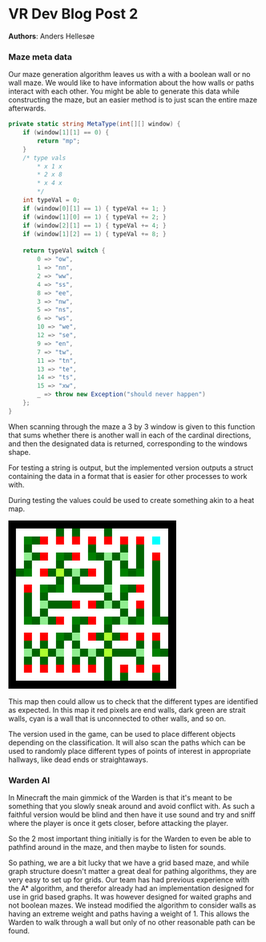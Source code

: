 # VR Dev Blog Post 2
**Authors**: Anders Hellesøe

### Maze meta data

Our maze generation algorithm leaves us with a with a boolean wall or no wall maze. We would like to have information about the how walls or paths interact with each other. You might be able to generate this data while constructing the maze, but an easier method is to just scan the entire maze afterwards.

```cs
private static string MetaType(int[][] window) {
    if (window[1][1] == 0) {
        return "mp";
    }
    /* type vals
        * x 1 x
        * 2 x 8
        * x 4 x
        */
    int typeVal = 0;
    if (window[0][1] == 1) { typeVal += 1; }
    if (window[1][0] == 1) { typeVal += 2; }
    if (window[2][1] == 1) { typeVal += 4; }
    if (window[1][2] == 1) { typeVal += 8; }

    return typeVal switch {
        0 => "ow",
        1 => "nn",
        2 => "ww",
        4 => "ss",
        8 => "ee",
        3 => "nw",
        5 => "ns",
        6 => "ws",
        10 => "we",
        12 => "se",
        9 => "en",
        7 => "tw",
        11 => "tn",
        13 => "te",
        14 => "ts",
        15 => "xw",
        _ => throw new Exception("should never happen")
    };
}
```

When scanning through the maze a 3 by 3 window is given to this function that sums whether there is another wall in each of the cardinal directions, and then the designated data is returned, corresponding to the windows shape.

For testing a string is output, but the implemented version outputs a struct containing the data in a format that is easier for other processes to work with. 

During testing the values could be used to create something akin to a heat map.

![Maze Heat Map](./media/MazeHeatMap.PNG)

This map then could allow us to check that the different types are identified as expected. In this map it red pixels are end walls, dark green are strait walls, cyan is a wall that is unconnected to other walls, and so on.

The version used in the game, can be used to place different objects depending on the classification. It will also scan the paths which can be used to randomly place different types of points of interest in appropriate hallways, like dead ends or straightaways.

### Warden AI

In Minecraft the main gimmick of the Warden is that it's meant to be something that you slowly sneak around and avoid conflict with. As such a faithful version would be blind and then have it use sound and try and sniff where the player is once it gets closer, before attacking the player.

So the 2 most important thing initially is for the Warden to even be able to pathfind around in the maze, and then maybe to listen for sounds.

So pathing, we are a bit lucky that we have a grid based maze, and while graph structure doesn't matter a great deal for pathing algorithms, they are very easy to set up for grids. Our team has had previous experience with the A* algorithm, and therefor already had an implementation designed for use in grid based graphs. It was however designed for waited graphs and not boolean mazes. We instead modified the algorithm to consider walls as having an extreme weight and paths having a weight of 1. This allows the Warden to walk through a wall but only of no other reasonable path can be found.